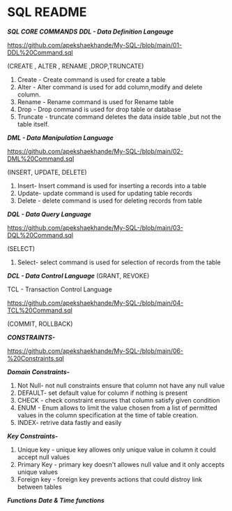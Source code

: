 # SQL README
 ***SQL CORE COMMANDS***
***DDL - Data Definition Langauge***

https://github.com/apekshaekhande/My-SQL-/blob/main/01-DDL%20Command.sql

(CREATE , ALTER , RENAME ,DROP,TRUNCATE)
1) Create   - Create command is used for create a table 
2) Alter    - Alter command is used for add column,modify and delete column.
3) Rename   - Rename command is used for Rename table
4) Drop     - Drop command is used for drop table or database
5) Truncate - truncate command deletes the data inside table ,but not the table itself.

***DML - Data Manipulation Language***

https://github.com/apekshaekhande/My-SQL-/blob/main/02-DML%20Command.sql

(INSERT, UPDATE, DELETE)
1) Insert- Insert command is used for inserting a records into a table
2) Update- update command is used for updating table records 
3) Delete - delete command is used for deleting records from table

***DQL - Data Query Language***

https://github.com/apekshaekhande/My-SQL-/blob/main/03-DQL%20Command.sql

(SELECT)
1) Select- select command is used for selection of records from the table

***DCL - Data Control Language***
(GRANT, REVOKE)

TCL - Transaction Control Language

https://github.com/apekshaekhande/My-SQL-/blob/main/04-TCL%20Command.sql

(COMMIT, ROLLBACK)

***CONSTRAINTS-***

https://github.com/apekshaekhande/My-SQL-/blob/main/06-%20Constraints.sql

***Domain Constraints-***
1) Not Null- not null constraints ensure that column not have any null value
2) DEFAULT- set default value for column if nothing is present
3) CHECK - check constraint ensures that column satisfy given condition
4) ENUM - Enum allows to limit the value chosen from a list of permitted values in the column specification at the time of table creation.
5) INDEX- retrive data fastly and easily

***Key Constraints-***
1) Unique key - unique key allowes only unique value in column it could accept null values
2) Primary Key - primary key doesn't allowes null value and it only accepts unique values
3) Foreign key - foreign key prevents actions that could distroy link between tables

***Functions***
***Date & Time functions***


